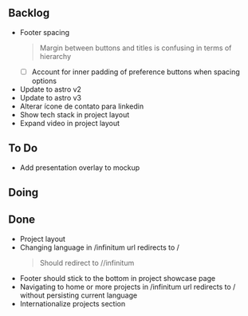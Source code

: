 ## Backlog

- Footer spacing
    > Margin between buttons and titles is confusing in terms of hierarchy
    * [ ] Account for inner padding of preference buttons when spacing options
- Update to astro v2
- Update to astro v3
- Alterar  ícone de contato para linkedin
- Show tech stack in project layout
- Expand video in project layout

## To Do

- Add presentation overlay to mockup

## Doing


## Done

- Project layout
- Changing language in /infinitum url redirects to /<langISO>
    > Should redirect to /<langISO>/infinitum
- Footer should stick to the bottom in project showcase page
- Navigating to home or more projects in /infinitum url redirects to / without persisting current language
- Internationalize projects section
